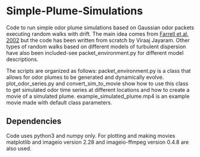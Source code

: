 # Simple-Plume-Simulations
Code to run simple odor plume simulations based on Gaussian odor packets executing random walks with drift. The main idea comes from [Farrell et al. 2002](https://link.springer.com/article/10.1023/A:1016283702837) but the code has been written from scratch by Viraaj Jayaram. Other types of random walks based on different models of turbulent dispersion have also been included-see packet_environment.py for different model descriptions.

The scripts are organized as follows: packet_environment.py is a class that allows for odor plumes to be generated and dynamically evolve. plot_odor_series.py and convert_sim_to_movie show how to use this class to get simulated odor time series at different locations and how to create a movie of a simulated plume. example_simulated_plume.mp4 is an example movie made with default class parameters. 

## Dependencies ##

Code uses python3 and numpy only. For plotting and making movies matplotlib and imageio version 2.28 and imageio-ffmpeg version 0.4.8 are also used. 

